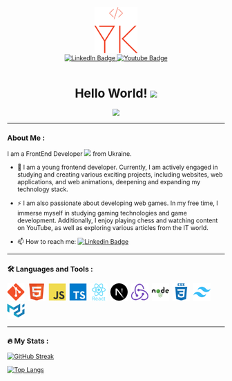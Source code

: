 
<div id="header" align="center">
  <!-- header-img -->
  <img src="/img/logo.svg" width="100"/>

  <!-- social-links -->
<div id="badges">
  
  <a href="https://www.linkedin.com/in/yevhenii-klymenchuk/">
    <img src="https://img.shields.io/badge/LinkedIn-red?logo=linkedin&logoColor=white&style=flat" alt="LinkedIn Badge"/>
  </a>
  
  <a href="https://t.me/do2do">
    <img src="https://img.shields.io/badge/Telegram-red?logo=telegram&logoColor=white&style=flat" alt="Youtube Badge"/>
  </a>
</div>

 <!-- view -->
<img src="https://komarev.com/ghpvc/?username=YAlorenzo&style=flat&color=red" alt=""/>

<!-- title -->
<h1 align="center">
  Hello World!
  <img src="https://media.giphy.com/media/v1.Y2lkPTc5MGI3NjExd21pZWc3MzNsbnZtNnEzaGh6NGh0dzVicWtqdnMyMXppa3JvYnpsbSZlcD12MV9pbnRlcm5hbF9naWZfYnlfaWQmY3Q9Zw/vFKqnCdLPNOKc/giphy.gif" width="50px"/>
</h1>


<div align="center">
  <img src="https://media.giphy.com/media/v1.Y2lkPTc5MGI3NjExZm5kbXJ6c29ldXMycjJrdnk4c2Y5OHpzZXE2czRrYm4yOHQ5NGpjeiZlcD12MV9pbnRlcm5hbF9naWZfYnlfaWQmY3Q9Zw/3oKIPnAiaMCws8nOsE/giphy.gif" />
</div>
</div>

---

### About Me :
I am a FrontEnd Developer <img src="https://media.giphy.com/media/WUlplcMpOCEmTGBtBW/giphy.gif" width="30"> from Ukraine.
- :telescope: I am a young frontend developer. Currently, I am actively engaged in studying and creating various exciting projects, including websites, web applications, and web animations, deepening and expanding my technology stack.

- :zap: I am also passionate about developing web games. In my free time, I immerse myself in studying gaming technologies and game development. Additionally, I enjoy playing chess and watching content on YouTube, as well as exploring various articles from the IT world.

- :mailbox: How to reach me: [![Linkedin Badge](https://img.shields.io/badge/-LinkedIn-blue?style=flat&logo=Linkedin&logoColor=white)](https://www.linkedin.com/in/yevhenii-klymenchuk/)

---

### :hammer_and_wrench: Languages and Tools :

<div>
  <img src="https://github.com/devicons/devicon/blob/master/icons/git/git-original.svg" title="git"  alt="git" width="40" height="40"/>&nbsp;
  <img src="https://github.com/devicons/devicon/blob/master/icons/html5/html5-original.svg" title="HTML5" alt="HTML" width="40" height="40"/>&nbsp;
  <img src="https://github.com/devicons/devicon/blob/master/icons/javascript/javascript-original.svg" title="JavaScript" alt="JavaScript" width="40" height="40"/>&nbsp;
  <img src="https://github.com/devicons/devicon/blob/master/icons/typescript/typescript-original.svg" title="TypeScript" alt="TypeScript" width="40" height="40"/>&nbsp;
  <img src="https://github.com/devicons/devicon/blob/master/icons/react/react-original-wordmark.svg" title="React" alt="React" width="40" height="40"/>&nbsp;
  <img src="https://github.com/devicons/devicon/blob/master/icons/nextjs/nextjs-original.svg" title="Next.js" alt="Next.js" width="40" height="40"/>&nbsp;
  <img src="https://github.com/devicons/devicon/blob/master/icons/redux/redux-original.svg" title="Redux" alt="Redux " width="40" height="40"/>&nbsp;
  <img src="https://github.com/devicons/devicon/blob/master/icons/nodejs/nodejs-original-wordmark.svg" title="NodeJS" alt="NodeJS" width="40" height="40"/>&nbsp;
  <img src="https://github.com/devicons/devicon/blob/master/icons/css3/css3-plain-wordmark.svg"  title="CSS3" alt="CSS" width="40" height="40"/>&nbsp;
  <img src="https://github.com/devicons/devicon/blob/master/icons/tailwindcss/tailwindcss-original.svg" title="tailwindcss"  alt="tailwindcss" width="40" height="40"/>&nbsp;
  <img src="https://github.com/devicons/devicon/blob/master/icons/materialui/materialui-original.svg" title="Material UI" alt="Material UI" width="40" height="40"/>&nbsp;
</div>


---

### :fire: My Stats :
[![GitHub Streak](https://github-readme-streak-stats.herokuapp.com?user=YAlorenzo&theme=tokyonight-duo&card_width=500)](https://git.io/streak-stats)

[![Top Langs](https://github-readme-stats.vercel.app/api/top-langs/?username=YAlorenzo&layout=compact&theme=tokyonight&bg_color=0d1117&border_color=a8a8a8)](https://github.com/anuraghazra/github-readme-stats)




